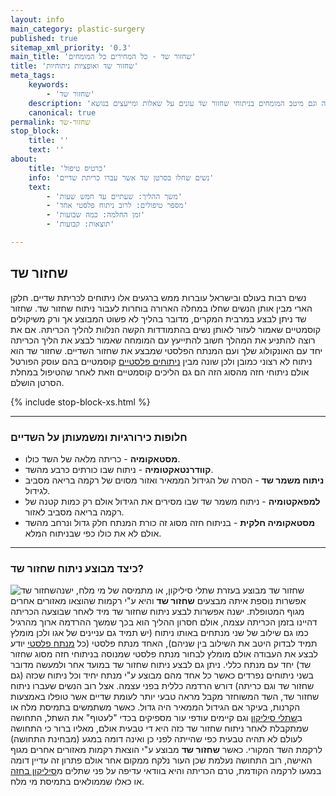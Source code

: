 ```yaml
---
layout: info
main_category: plastic-surgery
published: true
sitemap_xml_priority: '0.3'
main_title: 'שחזור שד - כל המחירים כל המומחים'
title: 'שחזור שד ואופציות ניתוחיות'
meta_tags:
    keywords:
        - 'שחזור שד'
    description: 'שחזור שד - כל מה שרציתן לדעת על ההליך הלא סימפטי הזה וגם מיטב המומחים בניתוחי שחזור שד עונים על שאלות ומייעצים בנושא'
    canonical: true
permalink: שחזור-שד
stop_block:
    title: ''
    text: ''
about:
    title: 'כרטיס טיפול'
    info: 'נשים שחלו בסרטן שד אשר עברו כריתת שדיים'
    text:
        - 'משך ההליך: שעתיים עד חמש שעות'
        - 'מספר טיפולים: לרוב ניתוח פלסטי אחד'
        - 'זמן החלמה: כמה שבועות'
        - 'תוצאות: קבועות'

---
```

 שחזור שד
---------

נשים רבות בעולם ובישראל עוברות ממש ברגעים אלו ניתוחים לכריתת שדיים. חלקן הארי מבין אותן הנשים שחלו במחלה הארורה בוחרות לעבור ניתוח שחזור שד. שחזור שד ניתן לבצע במרבית המקרים, מדובר בהליך לא פשוט המבוצע אך ורק משיקולים קוסמטיים שאמור לעזור לאותן נשים בהתמודדות הקשה הנלוות להליך הכריתה. אם את רוצה להתניע את המהלך חשוב להתייעץ עם המומחה שאמור לבצע את הליך הכריתה יחד עם האונקולוג שלך ועם המנתח הפלסטי שמבצע את שחזור השדיים. שחזור שד הוא ניתוח לא רצוני כמובן ולכן שונה מבין [ניתוחים פלסטיים](/http://medicart.co.il) קוסמטיים בהם עוסק הפורטל אולם ניתוחי חזה מהסוג הזה הם גם הליכים קוסמטיים וזאת לאחר שהטיפול במחלת הסרטן הושלם.

 {% include stop-block-xs.html %}  

- - - - - -

###  חלופות כירורגיות ומשמעותן על השדיים

- **מסטאקומיה** - כריתה מלאה של השד כולו.
- **קוודרנטאקטומיה** - ניתוח שבו כורתים כרבע מהשד.
- **ניתוח משמר שד** - הסרה של הגידול הממאיר ואזור מסוים של רקמה בריאה מסביב לגידול.
- **למפאקטומיה** - ניתוח משמר שד שבו מסירים את הגידול אולם רק כמות קטנה של רקמה בריאה מסביב לאזור.
- **מסטאקומיה חלקית** - בניתוח חזה מסוג זה כורת המנתח חלק גדול ונרחב מהשד אולם לא את כולו כפי שבניתוח המלא.

- - - - - -

###  כיצד מבוצע ניתוח שחזור שד?

![שחזור שד](/images/posts/breast/breast-pics011.JPG "שחזור שד")שחזור שד מבוצע בעזרת שתלי סיליקון, או מתמיסה של מי מלח, ישנה אפשרות נוספת איתה מבצעים **שחזור שד** והיא ע"י רקמות שהוצאו מאזורים אחרים מגוף המטופלת. ישנה אפשרות לבצע ניתוח שחזור שד מיד לאחר שבוצעה הכריתה דהיינו בזמן הכריתה עצמה, אולם חסרון ההליך הוא בכך שמשך ההרדמה ארוך מהרגיל כמו גם שילוב של שני מנתחים באותו ניתוח (יש תמיד גם עניינים של אגו ולכן מומלץ תמיד לבדוק היטב את השילוב בין שניהם), האחד מנתח פלסטי (כל [מנתח פלסטי](/מנתח-פלסטי) יודע לבצע את העבודה אולם מומלץ לבחור מנתח פלסטי שמנוסה בניתוחי חזה מסוג שחזור שד) יחד עם מנתח כללי. ניתן גם לבצע ניתוח שחזור שד במועד אחר ולמעשה מדובר בשני ניתוחים נפרדים כאשר כל אחד מהם מבוצע ע"י מנתח יחיד וכל ניתוח שכזה (גם שחזור שד וגם כריתה) דורש הרדמה כללית בפני עצמה. אצל רוב הנשים שעברו ניתוח שחזור שד, השד המשוחזר מקבל מראה טבעי יותר לעומת שדיים אשר טופלו באמצעות הקרנות, בעיקר אם הגידול הממאיר היה גדול. כאשר משתמשים בתמיסת מלח או ב[שתלי סיליקון](/שתלי-סיליקון) וגם קיימים עודפי עור מספיקים בכדי "לעטוף" את השתל, התחושה שמתקבלת לאחר ניתוח שחזור שד כזה היא די טבעית אולם, מאליו ברור כי התחושה לעולם לא תהיה טבעית כפי שהייתה לפני כן ואינה דומה במגע (מבחינת התחושה) לרקמת השד המקורי. כאשר **שחזור שד** מבוצע ע"י הוצאת רקמות מאזורים אחרים מגוף האישה, רוב התחושה נעלמת שכן העור נלקח ממקום אחר אולם פתרון זה עדיין דומה במגעו לרקמה הקודמת, טרם הכריתה והיא בוודאי עדיפה על פני שתלים מ[סיליקון בחזה](/סיליקון-בחזה) או כאלו שממולאים בתמיסת מי מלח.